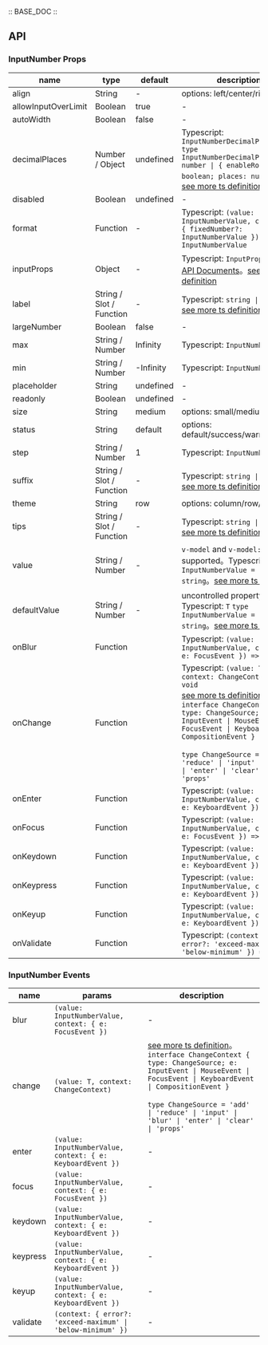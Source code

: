 :: BASE_DOC ::

## API

### InputNumber Props

name | type | default | description | required
-- | -- | -- | -- | --
align | String | - | options: left/center/right | N
allowInputOverLimit | Boolean | true | \- | N
autoWidth | Boolean | false | \- | N
decimalPlaces | Number / Object | undefined | Typescript: `InputNumberDecimalPlaces` `type InputNumberDecimalPlaces = number \| { enableRound: boolean; places: number } `。[see more ts definition](https://github.com/Tencent/tdesign-vue-next/blob/develop/packages/components/input-number/type.ts) | N
disabled | Boolean | undefined | \- | N
format | Function | - | Typescript: `(value: InputNumberValue, context?: { fixedNumber?: InputNumberValue }) => InputNumberValue` | N
inputProps | Object | - | Typescript: `InputProps`，[Input API Documents](./input?tab=api)。[see more ts definition](https://github.com/Tencent/tdesign-vue-next/blob/develop/packages/components/input-number/type.ts) | N
label | String / Slot / Function | - | Typescript: `string \| TNode`。[see more ts definition](https://github.com/Tencent/tdesign-vue-next/blob/develop/packages/components/common.ts) | N
largeNumber | Boolean | false | \- | N
max | String / Number | Infinity | Typescript: `InputNumberValue` | N
min | String / Number | -Infinity | Typescript: `InputNumberValue` | N
placeholder | String | undefined | \- | N
readonly | Boolean | undefined | \- | N
size | String | medium | options: small/medium/large | N
status | String | default | options: default/success/warning/error | N
step | String / Number | 1 | Typescript: `InputNumberValue` | N
suffix | String / Slot / Function | - | Typescript: `string \| TNode`。[see more ts definition](https://github.com/Tencent/tdesign-vue-next/blob/develop/packages/components/common.ts) | N
theme | String | row | options: column/row/normal | N
tips | String / Slot / Function | - | Typescript: `string \| TNode`。[see more ts definition](https://github.com/Tencent/tdesign-vue-next/blob/develop/packages/components/common.ts) | N
value | String / Number | - | `v-model` and `v-model:value` is supported。Typescript: `T` `type InputNumberValue = number \| string`。[see more ts definition](https://github.com/Tencent/tdesign-vue-next/blob/develop/packages/components/input-number/type.ts) | N
defaultValue | String / Number | - | uncontrolled property。Typescript: `T` `type InputNumberValue = number \| string`。[see more ts definition](https://github.com/Tencent/tdesign-vue-next/blob/develop/packages/components/input-number/type.ts) | N
onBlur | Function |  | Typescript: `(value: InputNumberValue, context: { e: FocusEvent }) => void`<br/> | N
onChange | Function |  | Typescript: `(value: T, context: ChangeContext) => void`<br/>[see more ts definition](https://github.com/Tencent/tdesign-vue-next/blob/develop/packages/components/input-number/type.ts)。<br/>`interface ChangeContext { type: ChangeSource; e: InputEvent \| MouseEvent \| FocusEvent \| KeyboardEvent \| CompositionEvent }`<br/><br/>`type ChangeSource = 'add' \| 'reduce' \| 'input' \| 'blur' \| 'enter' \| 'clear' \| 'props'`<br/> | N
onEnter | Function |  | Typescript: `(value: InputNumberValue, context: { e: KeyboardEvent }) => void`<br/> | N
onFocus | Function |  | Typescript: `(value: InputNumberValue, context: { e: FocusEvent }) => void`<br/> | N
onKeydown | Function |  | Typescript: `(value: InputNumberValue, context: { e: KeyboardEvent }) => void`<br/> | N
onKeypress | Function |  | Typescript: `(value: InputNumberValue, context: { e: KeyboardEvent }) => void`<br/> | N
onKeyup | Function |  | Typescript: `(value: InputNumberValue, context: { e: KeyboardEvent }) => void`<br/> | N
onValidate | Function |  | Typescript: `(context: { error?: 'exceed-maximum' \| 'below-minimum' }) => void`<br/> | N

### InputNumber Events

name | params | description
-- | -- | --
blur | `(value: InputNumberValue, context: { e: FocusEvent })` | \-
change | `(value: T, context: ChangeContext)` | [see more ts definition](https://github.com/Tencent/tdesign-vue-next/blob/develop/packages/components/input-number/type.ts)。<br/>`interface ChangeContext { type: ChangeSource; e: InputEvent \| MouseEvent \| FocusEvent \| KeyboardEvent \| CompositionEvent }`<br/><br/>`type ChangeSource = 'add' \| 'reduce' \| 'input' \| 'blur' \| 'enter' \| 'clear' \| 'props'`<br/>
enter | `(value: InputNumberValue, context: { e: KeyboardEvent })` | \-
focus | `(value: InputNumberValue, context: { e: FocusEvent })` | \-
keydown | `(value: InputNumberValue, context: { e: KeyboardEvent })` | \-
keypress | `(value: InputNumberValue, context: { e: KeyboardEvent })` | \-
keyup | `(value: InputNumberValue, context: { e: KeyboardEvent })` | \-
validate | `(context: { error?: 'exceed-maximum' \| 'below-minimum' })` | \-
